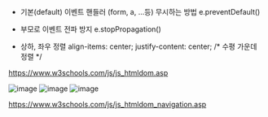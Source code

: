 - 기본(default) 이벤트 핸들러 (form, a, ...등)
  무시하는 방법 e.preventDefault()
- 부모로 이벤트 전파 방지
  e.stopPropagation()

- 상하, 좌우 정렬
  align-items: center; 
  justify-content: center; /* 수평 가운데 정렬 */


https://www.w3schools.com/js/js_htmldom.asp

![image](https://github.com/tnduf6864/TIL/assets/66365553/f3308052-d81d-470e-ba7f-a07608b74200)
![image](https://github.com/tnduf6864/TIL/assets/66365553/8385c61d-b541-4b5a-958f-7ad55a21cb3a)
![image](https://github.com/tnduf6864/TIL/assets/66365553/af4ab6db-65d0-43ce-814b-65a25f5f57d9)

https://www.w3schools.com/js/js_htmldom_navigation.asp
